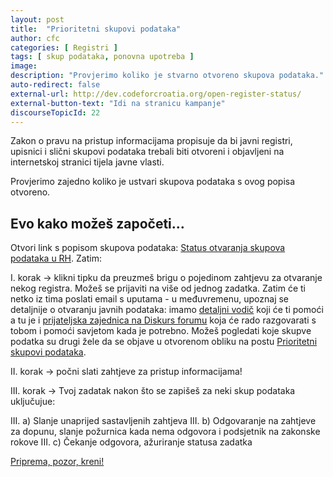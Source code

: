 ```yaml
---
layout: post
title:  "Prioritetni skupovi podataka"
author: cfc
categories: [ Registri ]
tags: [ skup podataka, ponovna upotreba ]
image:
description: "Provjerimo koliko je stvarno otvoreno skupova podataka."
auto-redirect: false
external-url: http://dev.codeforcroatia.org/open-register-status/
external-button-text: "Idi na stranicu kampanje"
discourseTopicId: 22
---
```


Zakon o pravu na pristup informacijama propisuje da bi javni registri, upisnici i slični skupovi podataka trebali biti otvoreni i objavljeni na internetskoj stranici tijela javne vlasti.

Provjerimo zajedno koliko je ustvari skupova podataka s ovog popisa otvoreno.

## Evo kako možeš započeti…

Otvori link s popisom skupova podataka: [Status otvaranja skupova podataka u RH](http://dev.codeforcroatia.org/open-register-status/). Zatim:

I. korak →  klikni tipku da preuzmeš brigu o pojedinom zahtjevu za otvaranje nekog registra. Možeš se prijaviti na više od jednog zadatka. Zatim će ti netko iz tima poslati email s uputama - u međuvremenu, upoznaj se detaljnije o otvaranju javnih podataka: imamo [detaljni vodič](https://imamopravoznati.org/help/requesting) koji će ti pomoći a tu je i [prijateljska zajednica na Diskurs forumu](https://codeforcroatia.org) koja će rado razgovarati s tobom i pomoći savjetom kada je potrebno. Možeš pogledati koje skupve podatka su drugi žele da se objave u otvorenom obliku na postu [Prioritetni skupovi podataka](https://codeforcroatia.org/t/prioritetni-skupovi-podataka-za-data-gov-hr/22).

II. korak →  počni slati zahtjeve za pristup informacijama!

III. korak → Tvoj zadatak nakon što se zapišeš za neki skup podataka uključujue:

III. a) Slanje unaprijed sastavljenih zahtjeva
III. b) Odgovaranje na zahtjeve za dopunu, slanje požurnica kada nema odgovora i podsjetnik na zakonske rokove
III. c) Čekanje odgovora, ažuriranje statusa zadatka

[Priprema, pozor, kreni!](http://dev.codeforcroatia.org/open-register-status/)
